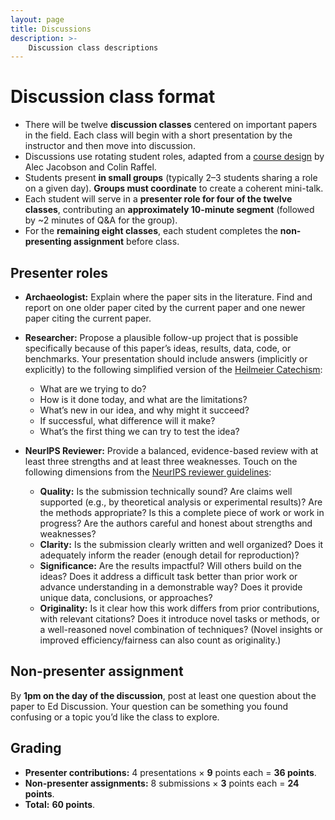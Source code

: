 ```yaml
---
layout: page
title: Discussions
description: >-
    Discussion class descriptions
---
```


# Discussion class format

- There will be twelve **discussion classes** centered on important papers in the field. Each class will begin with a short presentation by the instructor and then move into discussion.
- Discussions use rotating student roles, adapted from a [course design](https://colinraffel.com/blog/role-playing-seminar.html) by Alec Jacobson and Colin Raffel.
- Students present **in small groups** (typically 2–3 students sharing a role on a given day). **Groups must coordinate** to create a coherent mini-talk.
- Each student will serve in a **presenter role for four of the twelve classes**, contributing an **approximately 10-minute segment** (followed by ~2 minutes of Q&A for the group).
- For the **remaining eight classes**, each student completes the **non-presenting assignment** before class.

## Presenter roles
- **Archaeologist:** Explain where the paper sits in the literature. Find and report on one older paper cited by the current paper and one newer paper citing the current paper.
- **Researcher:** Propose a plausible follow-up project that is possible specifically because of this paper’s ideas, results, data, code, or benchmarks. Your presentation should include answers (implicitly or explicitly) to the following simplified version of the [Heilmeier Catechism](https://stanfordh4d.substack.com/p/technology-transfer-for-defense-leveraging):
  - What are we trying to do?
  - How is it done today, and what are the limitations?
  - What’s new in our idea, and why might it succeed?
  - If successful, what difference will it make?
  - What’s the first thing we can try to test the idea?

- **NeurIPS Reviewer:** Provide a balanced, evidence-based review with at least three strengths and at least three weaknesses. Touch on the following dimensions from the [NeurIPS reviewer guidelines](https://nips.cc/Conferences/2025/ReviewerGuidelines):
  - **Quality:** Is the submission technically sound? Are claims well supported (e.g., by theoretical analysis or experimental results)? Are the methods appropriate? Is this a complete piece of work or work in progress? Are the authors careful and honest about strengths and weaknesses?
  - **Clarity:** Is the submission clearly written and well organized? Does it adequately inform the reader (enough detail for reproduction)?
  - **Significance:** Are the results impactful? Will others build on the ideas? Does it address a difficult task better than prior work or advance understanding in a demonstrable way? Does it provide unique data, conclusions, or approaches?
  - **Originality:** Is it clear how this work differs from prior contributions, with relevant citations? Does it introduce novel tasks or methods, or a well-reasoned novel combination of techniques? (Novel insights or improved efficiency/fairness can also count as originality.)

## Non-presenter assignment
By **1pm on the day of the discussion**, post at least one question about the paper to Ed Discussion. Your question can be something you found confusing or a topic you’d like the class to explore.

## Grading
- **Presenter contributions:** 4 presentations × **9** points each = **36 points**.
- **Non-presenter assignments:** 8 submissions × **3** points each = **24 points**.
- **Total:** **60 points**.
